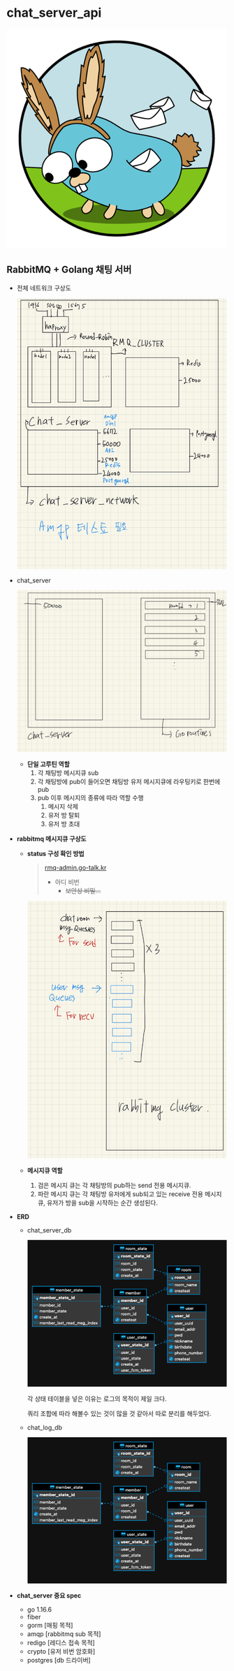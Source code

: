 # chat_server_api

![e24d9680-e94d-11e9-977a-54046597cf22.png](/chat_server_api%20디테일%20bfb7b12835be4b89b484333f06e9b38c/e24d9680-e94d-11e9-977a-54046597cf22.png)

## RabbitMQ + Golang 채팅 서버

- 전체 네트워크 구상도
    
    ![KakaoTalk_Image_2022-01-02-15-25-39.jpeg](/chat_server_api%20디테일%20bfb7b12835be4b89b484333f06e9b38c/KakaoTalk_Image_2022-01-02-15-25-39.jpeg)
    
- chat_server
    
    ![KakaoTalk_Photo_2022-01-02-15-26-09.jpeg](/chat_server_api%20디테일%20bfb7b12835be4b89b484333f06e9b38c/KakaoTalk_Photo_2022-01-02-15-26-09.jpeg)
    
    - **단일 고루틴 역할**
        1. 각 채팅방 메시지큐 sub
        2. 각 채팅방에 pub이 들어오면 채팅방 유저 메시지큐에 라우팅키로 한번에 pub
        3. pub 이후 메시지의 종류에 따라 역할 수행
            1. 메시지 삭제
            2. 유저 방 탈퇴
            3. 유저 방 초대
- **rabbitmq 메시지큐 구상도**
    - **status 구성 확인 방법**
        
        > [rmq-admin.go-talk.kr](http://rmq-admin.go-talk.kr)
        > 
        > - 아디 비번
        >     - ~~보안상 비밀...~~
        
        ![KakaoTalk_Image_2022-01-02-15-35-27.jpeg](/chat_server_api%20디테일%20bfb7b12835be4b89b484333f06e9b38c/KakaoTalk_Image_2022-01-02-15-35-27.jpeg)
        
    - **메시지큐 역할**
        1. 검은 메시지 큐는 각 채팅방의 pub하는 send 전용 메시지큐.
        2. 파란 메시지 큐는 각 채팅방 유저에게 sub되고 있는 receive 전용 메시지 큐, 유저가 방을 sub을 시작하는 순간 생성된다.
- **ERD**
    - chat_server_db
        
        ![스크린샷_2022-01-02_오후_2.59.15.png](/chat_server_api%20디테일%20bfb7b12835be4b89b484333f06e9b38c/스크린샷_2022-01-02_오후_2.59.15.png)
        
        각 상태 테이블을 넣은 이유는 로그의 목적이 제일 크다.
        
        쿼리 조합에 따라 해볼수 있는 것이 많을 것 같아서 따로 분리를 해두었다.
        
    - chat_log_db
        
        ![스크린샷_2022-01-02_오후_2.59.15.png](/chat_server_api%20디테일%20bfb7b12835be4b89b484333f06e9b38c/스크린샷_2022-01-02_오후_2.59.15.png)
        
- **chat_server 중요 spec**
    - go 1.16.6
    - fiber
    - gorm [매핑 목적]
    - amqp [rabbitmq sub 목적]
    - redigo [레디스 접속 목적]
    - crypto [유저 비번 암호화]
    - postgres [db 드라이버]
